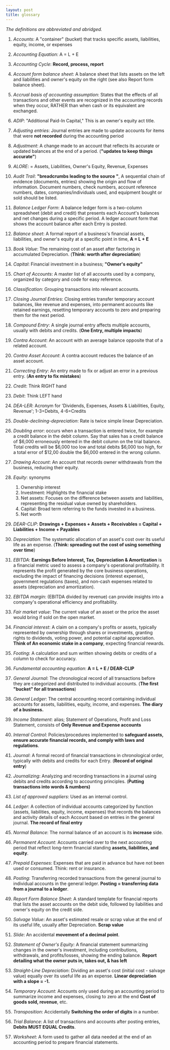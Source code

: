 ```yaml
---
layout: post
title: glossary
---
```


*The definitions are abbreviated and abridged.*  

1. *Accounts*: A "container" (bucket) that tracks specific assets, liabilities, equity, income, or expenses  

1. *Accounting Equation*: A = L + E   

1. *Accounting Cycle*: **Record, process, report**

1. *Account form balance sheet*: A balance sheet that lists assets on the left and liabilities and owner's equity on the right (see also Report form balance sheet).   

1. *Accrual basis of accounting assumption*: States that the effects of all transactions and other events are recognized in the accounting records when they occur, RATHER than when cash or its equivalent are exchanged.   

1. *ADIP*: "Additional Paid-In Capital," This is an owner's equity act title.    
   
1. *Adjusting entries*: Journal entries are made to update accounts for items that were **not recorded** during the accounting period 

1. *Adjustment*: A change made to an account that reflects its accurate or updated balances at the end of a period. (**"updates to keep things accurate"**)   

1. *ALORE*: = Assets, Liabilities, Owner's Equity, Revenue, Expenses   

1. *Audit Trail*: **"breadcrumbs leading to the source "**, A sequential chain of evidence (documents, entries) showing the origin and flow of information. Document numbers, check numbers, account reference numbers, dates, companies/individuals used, and equipment bought or sold should be listed.    

1. *Balance Ledger Form*: A balance ledger form is a two-column spreadsheet (debit and credit) that presents each Account's balances and net changes during a specific period. A ledger account form that shows the account balance after each Entry is posted.   

1. *Balance sheet*: A formal report of a business's financial assets, liabilities, and owner's equity at a specific point in time, **A = L + E**   

1. *Book Value*: The remaining cost of an asset after factoring in accumulated Depreciation. (**Think: worth after depreciation**)   

1. *Capital*: Financial investment in a business; **"Owner's equity"**   

1. *Chart of Accounts*: A master list of all accounts used by a company, organized by category and code for easy reference.   

1. *Classification*: Grouping transactions into relevant accounts.   

1. *Closing Journal Entries*: Closing entries transfer temporary account balances, like revenue and expenses, into permanent accounts like retained earnings, resetting temporary accounts to zero and preparing them for the next period.   

1. *Compound Entry*: A single journal entry affects multiple accounts, usually with debits and credits. (**One Entry, multiple impacts**)   

1. *Contra Account*: An account with an average balance opposite that of a related account.   

1. *Contra Asset Account*: A contra account reduces the balance of an asset account. 

1. *Correcting Entry*: An entry made to fix or adjust an error in a previous entry. (**An entry to fix mistakes**) 

1. *Credit*: Think RIGHT hand

1. *Debit*: Think LEFT hand 

1. *DEA-LER*: Acronym for 'Dividends, Expenses, Assets & Liabilities, Equity, Revenue'; 1-3=Debits, 4-6=Credits   

1. *Double-declining-depreciation*: Rate is twice simple linear Depreciation.   

2. *Doubling error*: occurs when a transaction is entered twice, for example a credit balance in the debit column. Say that sales has a credit balance of \$6,000 erroneously entered in the debit column on the trial balance. Total credits will be \$6,000 too low and total debits \$6,000 too high, for a total error of \$12,00 double the \$6,000 entered in the wrong column.

3. *Drawing Account*: An account that records owner withdrawals from the business, reducing their equity.   

4. *Equity*: synonyms   
    1. Ownership interest   
    2. Investment: Highlights the financial stake   
    3. Net assets: Focuses on the difference between assets and liabilities, representing the residual value owned by shareholders.   
    4. Capital: Broad term referring to the funds invested in a business.   
    5. Net worth   

5. *DEAR-CLIP*: **Drawings + Expenses + Assets + Receivables = Capital + Liabilities + Income + Payables**   

6. *Depreciation*: The systematic allocation of an asset's cost over its useful life as an expense. (**Think: spreading out the cost of using something over time**)   

7. *EBITDA*: **Earnings Before Interest, Tax, Depreciation & Amortization** is a financial metric used to assess a company's operational profitability. It represents the profit generated by the core business operations, excluding the impact of financing decisions (interest expense), government regulations (taxes), and non-cash expenses related to assets (depreciation and amortization).

8. *EBITDA margin*: (EBITDA divided by revenue) can provide insights into a company's operational efficiency and profitability.

9. *Fair market value*: The current value of an asset or the price the asset would bring if sold on the open market.   
   
10. *Financial interest*: A claim on a company's profits or assets, typically represented by ownership through shares or investments, granting rights to dividends, voting power, and potential capital appreciation. **Think of An economic stake in a company**, expecting financial rewards.   

11. *Footing*: A calculation and sum written showing debits or credits of a column to check for accuracy.   

12. *Fundamental accounting equation*: **A = L + E / DEAR-CLIP**   

13. *General Journal*: The chronological record of all transactions before they are categorized and distributed to individual accounts. (**The first "bucket" for all transactions**)   

14. *General Ledger*: The central accounting record containing individual accounts for assets, liabilities, equity, income, and expenses. **The diary of a business.**   
    
15. *Income Statement*: alias; Statement of Operations, Profit and Loss Statement, consists of **Only Revenue and Expense accounts**     

16. *Internal Control*: Policies/procedures implemented to **safeguard assets, ensure accurate financial records, and comply with laws and regulations**.   
   
17. *Journal*: A formal record of financial transactions in chronological order, typically with debits and credits for each Entry. (**Record of original entry**)   

18. *Journalizing*: Analyzing and recording transactions in a journal using debits and credits according to accounting principles. (**Putting transactions into words & numbers)**   
    
19. *List of approved suppliers*: Used as an internal control.   

20. *Ledger*: A collection of individual accounts categorized by function (assets, liabilities, equity, income, expenses) that records the balances and activity details of each Account based on entries in the general journal. **The record of final entry**   
    
21. *Normal Balance*: The normal balance of an account is its **increase** side.   

22. *Permanent Account*: Accounts carried over to the next accounting period that reflect long-term financial standing **assets, liabilities, and equity**.   

23. *Prepaid Expenses*: Expenses that are paid in advance but have not been used or consumed. Think: rent or insurance.   

24. *Posting*: Transferring recorded transactions from the general journal to individual accounts in the general ledger. **Posting = transferring data from a journal to a ledger**.    

25. *Report Form Balance Sheet*: A standard template for financial reports that lists the asset accounts on the debit side, followed by liabilities and owner's equity on the credit side.   

26. *Salvage Value*: An asset's estimated resale or scrap value at the end of its useful life, usually after Depreciation. **Scrap value**   

27. *Slide*: An accidental **movement of a decimal point**.   

28. *Statement of Owner's Equity:* A financial statement summarizing changes in the owner's investment, including contributions, withdrawals, and profits/losses, showing the ending balance. **Report detailing what the owner puts in, takes out, & has left**   

29. *Straight-Line Depreciation*: Dividing an asset's cost (initial cost - salvage value) equally over its useful life as an expense. **Linear depreciation with a slope = -1.**   

30. *Temporary Account*: Accounts only used during an accounting period to summarize income and expenses, closing to zero at the end **Cost of goods sold, revenue**, etc.    

31. *Transposition*: Accidentally **Switching the order of digits** in a number.   

32. *Trial Balance*: A list of transactions and accounts after posting entries, **Debits MUST EQUAL Credits**.    

33. *Worksheet*: A form used to gather all data needed at the end of an accounting period to prepare financial statements.   